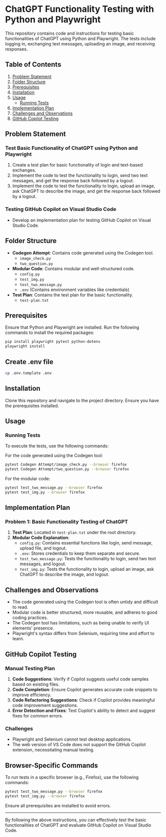 # ChatGPT Functionality Testing with Python and Playwright

This repository contains code and instructions for testing basic functionalities of ChatGPT using Python and Playwright. The tests include logging in, exchanging text messages, uploading an image, and receiving responses.

## Table of Contents
1. [Problem Statement](#problem-statement)
2. [Folder Structure](#folder-structure)
3. [Prerequisites](#prerequisites)
4. [Installation](#installation)
5. [Usage](#usage)
    - [Running Tests](#running-tests)
6. [Implementation Plan](#implementation-plan)
7. [Challenges and Observations](#challenges-and-observations)
8. [GitHub Copilot Testing](#github-copilot-testing)

## Problem Statement

### Test Basic Functionality of ChatGPT using Python and Playwright
1. Create a test plan for basic functionality of login and text-based exchanges.
2. Implement the code to test the functionality to login, send two text messages, and get the response back followed by a logout.
3. Implement the code to test the functionality to login, upload an image, ask ChatGPT to describe the image, and get the response back followed by a logout.

### Testing GitHub Copilot on Visual Studio Code
- Develop an implementation plan for testing GitHub Copilot on Visual Studio Code.

## Folder Structure
- **Codegen Attempt**: Contains code generated using the Codegen tool.
  - `image_check.py`
  - `two_question.py`
- **Modular Code**: Contains modular and well-structured code.
  - `config.py`
  - `test_img.py`
  - `test_two_message.py`
  - `.env` (Contains environment variables like credentials)
- **Test Plan**: Contains the test plan for the basic functionality.
  - `test-plan.txt`

## Prerequisites
Ensure that Python and Playwright are installed. Run the following commands to install the required packages:
```bash
pip install playwright pytest python-dotenv
playwright install
```
## Create .env file
```bash
cp .env.template .env
```

## Installation
Clone this repository and navigate to the project directory. Ensure you have the prerequisites installed.

## Usage

### Running Tests
To execute the tests, use the following commands:

For the code generated using the Codegen tool:
```bash
pytest Codegen Attempt/image_check.py --browser firefox
pytest Codegen Attempt/two_question.py --browser firefox
```

For the modular code:
```bash
pytest test_two_message.py --browser firefox
pytest test_img.py --browser firefox
```

## Implementation Plan
### Problem 1: Basic Functionality Testing of ChatGPT

1. **Test Plan**: Located in `test-plan.txt` under the root directory.
2. **Modular Code Explanation**:
   - `config.py`: Contains essential functions like login, send message, upload file, and logout.
   - `.env`: Stores credentials to keep them separate and secure.
   - `test_two_message.py`: Tests the functionality to login, send two text messages, and logout.
   - `test_img.py`: Tests the functionality to login, upload an image, ask ChatGPT to describe the image, and logout.

## Challenges and Observations
- The code generated using the Codegen tool is often untidy and difficult to read.
- Modular code is better structured, more reusable, and adheres to good coding practices.
- The Codegen tool has limitations, such as being unable to verify UI elements' presence.
- Playwright's syntax differs from Selenium, requiring time and effort to learn.

## GitHub Copilot Testing

### Manual Testing Plan
1. **Code Suggestions**: Verify if Copilot suggests useful code samples based on existing files.
2. **Code Completion**: Ensure Copilot generates accurate code snippets to improve efficiency.
3. **Code Refactoring Suggestions**: Check if Copilot provides meaningful code improvement suggestions.
4. **Error Detection and Fixes**: Test Copilot's ability to detect and suggest fixes for common errors.

### Challenges
- Playwright and Selenium cannot test desktop applications.
- The web version of VS Code does not support the GitHub Copilot extension, necessitating manual testing.

## Browser-Specific Commands
To run tests in a specific browser (e.g., Firefox), use the following commands:
```bash
pytest test_two_message.py --browser firefox
pytest test_img.py --browser firefox
```

Ensure all prerequisites are installed to avoid errors.

---

By following the above instructions, you can effectively test the basic functionalities of ChatGPT and evaluate GitHub Copilot on Visual Studio Code.
